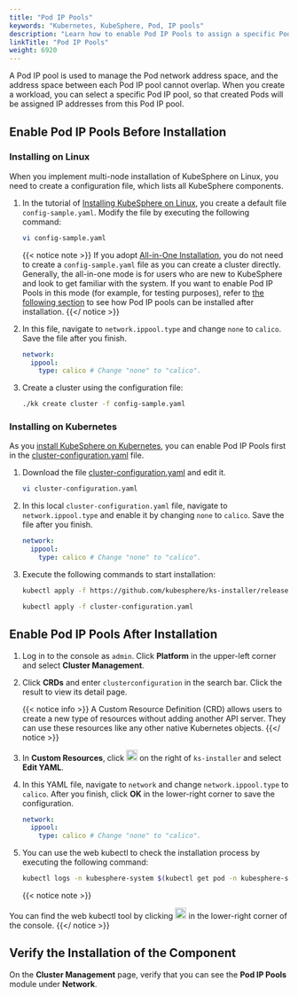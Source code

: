 ```yaml
---
title: "Pod IP Pools"
keywords: "Kubernetes, KubeSphere, Pod, IP pools"
description: "Learn how to enable Pod IP Pools to assign a specific Pod IP pool to your Pods."
linkTitle: "Pod IP Pools"
weight: 6920
---
```


A Pod IP pool is used to manage the Pod network address space, and the address space between each Pod IP pool cannot overlap. When you create a workload, you can select a specific Pod IP pool, so that created Pods will be assigned IP addresses from this Pod IP pool.

## Enable Pod IP Pools Before Installation

### Installing on Linux

When you implement multi-node installation of KubeSphere on Linux, you need to create a configuration file, which lists all KubeSphere components.

1. In the tutorial of [Installing KubeSphere on Linux](../../installing-on-linux/introduction/multioverview/), you create a default file `config-sample.yaml`. Modify the file by executing the following command:

   ```bash
   vi config-sample.yaml
   ```

   {{< notice note >}}
   If you adopt [All-in-One Installation](../../quick-start/all-in-one-on-linux/), you do not need to create a `config-sample.yaml` file as you can create a cluster directly. Generally, the all-in-one mode is for users who are new to KubeSphere and look to get familiar with the system. If you want to enable Pod IP Pools in this mode (for example, for testing purposes), refer to [the following section](#enable-pod-ip-pools-after-installation) to see how Pod IP pools can be installed after installation.
   {{</ notice >}}

2. In this file, navigate to `network.ippool.type` and change `none` to `calico`. Save the file after you finish.

   ```yaml
   network:
     ippool:
       type: calico # Change "none" to "calico".
   ```

3. Create a cluster using the configuration file:

   ```bash
   ./kk create cluster -f config-sample.yaml
   ```

### Installing on Kubernetes

As you [install KubeSphere on Kubernetes](../../installing-on-kubernetes/introduction/overview/), you can enable Pod IP Pools first in the [cluster-configuration.yaml](https://github.com/kubesphere/ks-installer/releases/download/v3.3.0/cluster-configuration.yaml) file.

1. Download the file [cluster-configuration.yaml](https://github.com/kubesphere/ks-installer/releases/download/v3.3.0/cluster-configuration.yaml) and edit it.

    ```bash
    vi cluster-configuration.yaml
    ```

2. In this local `cluster-configuration.yaml` file, navigate to `network.ippool.type` and enable it by changing `none` to `calico`. Save the file after you finish.

    ```yaml
    network:
      ippool:
        type: calico # Change "none" to "calico".
    ```

3. Execute the following commands to start installation:

    ```bash
    kubectl apply -f https://github.com/kubesphere/ks-installer/releases/download/v3.3.0/kubesphere-installer.yaml
    
    kubectl apply -f cluster-configuration.yaml
    ```


## Enable Pod IP Pools After Installation

1. Log in to the console as `admin`. Click **Platform** in the upper-left corner and select **Cluster Management**.

2. Click **CRDs** and enter `clusterconfiguration` in the search bar. Click the result to view its detail page.

    {{< notice info >}}
A Custom Resource Definition (CRD) allows users to create a new type of resources without adding another API server. They can use these resources like any other native Kubernetes objects.
    {{</ notice >}}

3. In **Custom Resources**, click <img src="/images/docs/enable-pluggable-components/pod-ip-pools/three-dots.png" height="20px"> on the right of `ks-installer` and select **Edit YAML**.

4. In this YAML file, navigate to `network` and change `network.ippool.type` to `calico`. After you finish, click **OK** in the lower-right corner to save the configuration.

    ```yaml
    network:
      ippool:
        type: calico # Change "none" to "calico".
    ```

5. You can use the web kubectl to check the installation process by executing the following command:

    ```bash
    kubectl logs -n kubesphere-system $(kubectl get pod -n kubesphere-system -l app=ks-installer -o jsonpath='{.items[0].metadata.name}') -f
    ```

    {{< notice note >}}

You can find the web kubectl tool by clicking <img src="/images/docs/enable-pluggable-components/pod-ip-pools/hammer.png" height="20px"> in the lower-right corner of the console.
    {{</ notice >}}

## Verify the Installation of the Component

On the **Cluster Management** page, verify that you can see the **Pod IP Pools** module under **Network**.



